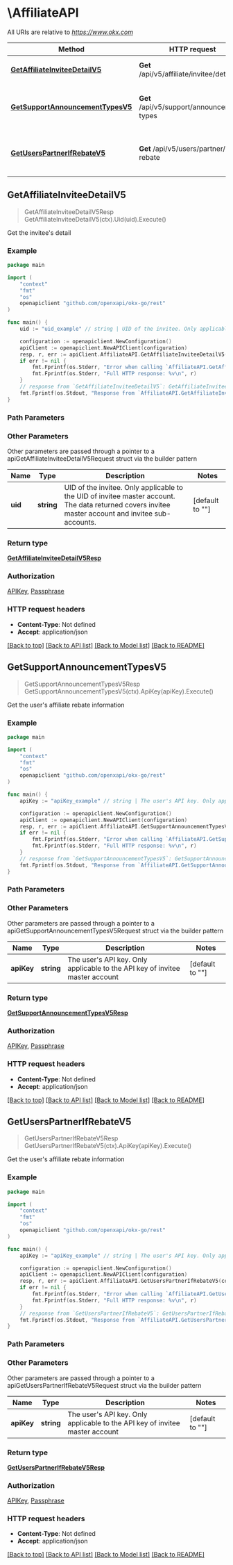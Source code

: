 # \AffiliateAPI

All URIs are relative to *https://www.okx.com*

Method | HTTP request | Description
------------- | ------------- | -------------
[**GetAffiliateInviteeDetailV5**](AffiliateAPI.md#GetAffiliateInviteeDetailV5) | **Get** /api/v5/affiliate/invitee/detail | Get the invitee&#39;s detail
[**GetSupportAnnouncementTypesV5**](AffiliateAPI.md#GetSupportAnnouncementTypesV5) | **Get** /api/v5/support/announcement-types | Get the user&#39;s affiliate rebate information
[**GetUsersPartnerIfRebateV5**](AffiliateAPI.md#GetUsersPartnerIfRebateV5) | **Get** /api/v5/users/partner/if-rebate | Get the user&#39;s affiliate rebate information



## GetAffiliateInviteeDetailV5

> GetAffiliateInviteeDetailV5Resp GetAffiliateInviteeDetailV5(ctx).Uid(uid).Execute()

Get the invitee's detail



### Example

```go
package main

import (
	"context"
	"fmt"
	"os"
	openapiclient "github.com/openxapi/okx-go/rest"
)

func main() {
	uid := "uid_example" // string | UID of the invitee. Only applicable to the UID of invitee master account.    The data returned covers invitee master account and invitee sub-accounts. (default to "")

	configuration := openapiclient.NewConfiguration()
	apiClient := openapiclient.NewAPIClient(configuration)
	resp, r, err := apiClient.AffiliateAPI.GetAffiliateInviteeDetailV5(context.Background()).Uid(uid).Execute()
	if err != nil {
		fmt.Fprintf(os.Stderr, "Error when calling `AffiliateAPI.GetAffiliateInviteeDetailV5``: %v\n", err)
		fmt.Fprintf(os.Stderr, "Full HTTP response: %v\n", r)
	}
	// response from `GetAffiliateInviteeDetailV5`: GetAffiliateInviteeDetailV5Resp
	fmt.Fprintf(os.Stdout, "Response from `AffiliateAPI.GetAffiliateInviteeDetailV5`: %v\n", resp)
}
```

### Path Parameters



### Other Parameters

Other parameters are passed through a pointer to a apiGetAffiliateInviteeDetailV5Request struct via the builder pattern


Name | Type | Description  | Notes
------------- | ------------- | ------------- | -------------
 **uid** | **string** | UID of the invitee. Only applicable to the UID of invitee master account.    The data returned covers invitee master account and invitee sub-accounts. | [default to &quot;&quot;]

### Return type

[**GetAffiliateInviteeDetailV5Resp**](GetAffiliateInviteeDetailV5Resp.md)

### Authorization

[APIKey](../README.md#APIKey), [Passphrase](../README.md#Passphrase)

### HTTP request headers

- **Content-Type**: Not defined
- **Accept**: application/json

[[Back to top]](#) [[Back to API list]](../README.md#documentation-for-api-endpoints)
[[Back to Model list]](../README.md#documentation-for-models)
[[Back to README]](../README.md)


## GetSupportAnnouncementTypesV5

> GetSupportAnnouncementTypesV5Resp GetSupportAnnouncementTypesV5(ctx).ApiKey(apiKey).Execute()

Get the user's affiliate rebate information



### Example

```go
package main

import (
	"context"
	"fmt"
	"os"
	openapiclient "github.com/openxapi/okx-go/rest"
)

func main() {
	apiKey := "apiKey_example" // string | The user's API key. Only applicable to the API key of invitee master account (default to "")

	configuration := openapiclient.NewConfiguration()
	apiClient := openapiclient.NewAPIClient(configuration)
	resp, r, err := apiClient.AffiliateAPI.GetSupportAnnouncementTypesV5(context.Background()).ApiKey(apiKey).Execute()
	if err != nil {
		fmt.Fprintf(os.Stderr, "Error when calling `AffiliateAPI.GetSupportAnnouncementTypesV5``: %v\n", err)
		fmt.Fprintf(os.Stderr, "Full HTTP response: %v\n", r)
	}
	// response from `GetSupportAnnouncementTypesV5`: GetSupportAnnouncementTypesV5Resp
	fmt.Fprintf(os.Stdout, "Response from `AffiliateAPI.GetSupportAnnouncementTypesV5`: %v\n", resp)
}
```

### Path Parameters



### Other Parameters

Other parameters are passed through a pointer to a apiGetSupportAnnouncementTypesV5Request struct via the builder pattern


Name | Type | Description  | Notes
------------- | ------------- | ------------- | -------------
 **apiKey** | **string** | The user&#39;s API key. Only applicable to the API key of invitee master account | [default to &quot;&quot;]

### Return type

[**GetSupportAnnouncementTypesV5Resp**](GetSupportAnnouncementTypesV5Resp.md)

### Authorization

[APIKey](../README.md#APIKey), [Passphrase](../README.md#Passphrase)

### HTTP request headers

- **Content-Type**: Not defined
- **Accept**: application/json

[[Back to top]](#) [[Back to API list]](../README.md#documentation-for-api-endpoints)
[[Back to Model list]](../README.md#documentation-for-models)
[[Back to README]](../README.md)


## GetUsersPartnerIfRebateV5

> GetUsersPartnerIfRebateV5Resp GetUsersPartnerIfRebateV5(ctx).ApiKey(apiKey).Execute()

Get the user's affiliate rebate information



### Example

```go
package main

import (
	"context"
	"fmt"
	"os"
	openapiclient "github.com/openxapi/okx-go/rest"
)

func main() {
	apiKey := "apiKey_example" // string | The user's API key. Only applicable to the API key of invitee master account (default to "")

	configuration := openapiclient.NewConfiguration()
	apiClient := openapiclient.NewAPIClient(configuration)
	resp, r, err := apiClient.AffiliateAPI.GetUsersPartnerIfRebateV5(context.Background()).ApiKey(apiKey).Execute()
	if err != nil {
		fmt.Fprintf(os.Stderr, "Error when calling `AffiliateAPI.GetUsersPartnerIfRebateV5``: %v\n", err)
		fmt.Fprintf(os.Stderr, "Full HTTP response: %v\n", r)
	}
	// response from `GetUsersPartnerIfRebateV5`: GetUsersPartnerIfRebateV5Resp
	fmt.Fprintf(os.Stdout, "Response from `AffiliateAPI.GetUsersPartnerIfRebateV5`: %v\n", resp)
}
```

### Path Parameters



### Other Parameters

Other parameters are passed through a pointer to a apiGetUsersPartnerIfRebateV5Request struct via the builder pattern


Name | Type | Description  | Notes
------------- | ------------- | ------------- | -------------
 **apiKey** | **string** | The user&#39;s API key. Only applicable to the API key of invitee master account | [default to &quot;&quot;]

### Return type

[**GetUsersPartnerIfRebateV5Resp**](GetUsersPartnerIfRebateV5Resp.md)

### Authorization

[APIKey](../README.md#APIKey), [Passphrase](../README.md#Passphrase)

### HTTP request headers

- **Content-Type**: Not defined
- **Accept**: application/json

[[Back to top]](#) [[Back to API list]](../README.md#documentation-for-api-endpoints)
[[Back to Model list]](../README.md#documentation-for-models)
[[Back to README]](../README.md)

